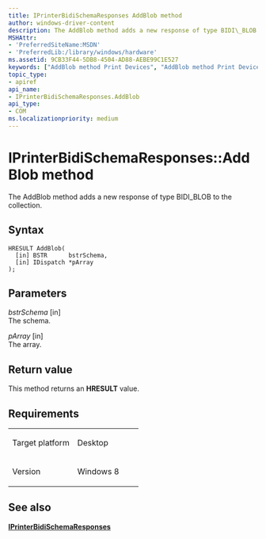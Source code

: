 ```yaml
---
title: IPrinterBidiSchemaResponses AddBlob method
author: windows-driver-content
description: The AddBlob method adds a new response of type BIDI\_BLOB to the collection.
MSHAttr:
- 'PreferredSiteName:MSDN'
- 'PreferredLib:/library/windows/hardware'
ms.assetid: 9CB33F44-5DB8-4504-AD88-AEBE99C1E527
keywords: ["AddBlob method Print Devices", "AddBlob method Print Devices , IPrinterBidiSchemaResponses interface", "IPrinterBidiSchemaResponses interface Print Devices , AddBlob method"]
topic_type:
- apiref
api_name:
- IPrinterBidiSchemaResponses.AddBlob
api_type:
- COM
ms.localizationpriority: medium
---
```


# IPrinterBidiSchemaResponses::AddBlob method


The AddBlob method adds a new response of type BIDI\_BLOB to the collection.

Syntax
------

```ManagedCPlusPlus
HRESULT AddBlob(
  [in] BSTR      bstrSchema,
  [in] IDispatch *pArray
);
```

Parameters
----------

*bstrSchema* \[in\]  
The schema.

*pArray* \[in\]  
The array.

Return value
------------

This method returns an **HRESULT** value.

Requirements
------------

<table>
<colgroup>
<col width="50%" />
<col width="50%" />
</colgroup>
<tbody>
<tr class="odd">
<td><p>Target platform</p></td>
<td>Desktop</td>
</tr>
<tr class="even">
<td><p>Version</p></td>
<td><p>Windows 8</p></td>
</tr>
</tbody>
</table>

## <span id="see_also"></span>See also


[**IPrinterBidiSchemaResponses**](iprinterbidischemaresponses.md)

 

 




